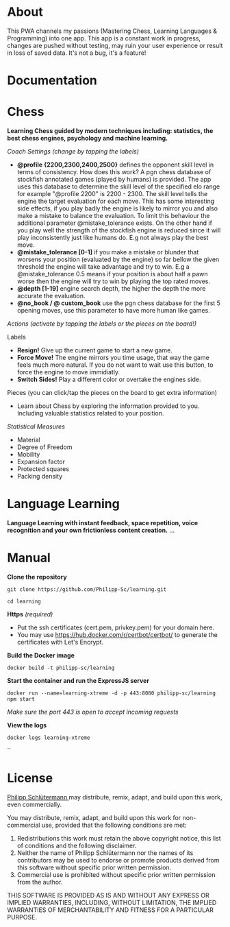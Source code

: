 # About
This PWA channels my passions (Mastering Chess, Learning Languages & Programming) into one app. This app is a constant work in progress, changes are pushed without testing, may ruin your user experience or result in loss of saved data. It's not a bug, it's a feature!

# Documentation
# Chess

**Learning Chess guided by modern techniques including: statistics, the best chess engines, psychology and machine learning.**

*Coach Settings (change by tapping the labels)*

* **@profile {2200,2300,2400,2500}** defines the opponent skill level in terms of consistency. How does this work? A pgn chess database of stockfish annotated games (played by humans) is provided. The app uses this database to determine the skill level of the specified elo range for example "@profile 2200" is 2200 - 2300. The skill level tells the engine the target evaluation for each move. This has some interesting side effects, if you play badly the engine is likely to mirror you and also make a mistake to balance the evaluation. To limit this behaviour the additional parameter @mistake_tolerance exists. On the other hand if you play well the strength of the stockfish engine is reduced since it will play inconsistently just like humans do. E.g not always play the best move.
* **@mistake_tolerance [0-1]** if you make a mistake or blunder that worsens your position (evaluated by the engine) so far bellow the given threshold the engine will take advantage and try to win. E.g a @mistake_tolerance 0.5 means if your position is about half a pawn worse then the engine will try to win by playing the top rated moves. 
* **@depth [1-19]** engine search depth, the higher the depth the more accurate the evaluation. 
* **@no_book / @ custom_book** use the pgn chess database for the first 5 opening moves, use this parameter to have more human like games.


*Actions (activate by tapping the labels or the pieces on the board!)*

Labels
* **Resign!** Give up the current game to start a new game.
* **Force Move!** The engine mirrors you time usage, that way the game feels much more natural. If you do not want to wait use this button, to force the engine to move immidiatly.
* **Switch Sides!** Play a different color or overtake the engines side.

Pieces (you can click/tap the pieces on the board to get extra information)
* Learn about Chess by exploring the information provided to you. Including valuable statistics related to your position.


*Statistical Measures*
* Material
* Degree of Freedom
* Mobility
* Expansion factor
* Protected squares
* Packing density

# Language Learning

**Language Learning with instant feedback, space repetition, voice recognition and your own frictionless content creation.**
...

# Manual

**Clone the repository**

`git clone https://github.com/Philipp-Sc/learning.git`

`cd learning`

**Https** *(required)*

* Put the ssh certificates (cert.pem, privkey.pem) for your domain here. 
* You may use https://hub.docker.com/r/certbot/certbot/ to generate the certificates with Let's Encrypt. 

**Build the Docker image**

`docker build -t philipp-sc/learning `

**Start the container and run the ExpressJS server**

`docker run --name=learning-xtreme -d -p 443:8080 philipp-sc/learning npm start`

*Make sure the port 443 is open to accept incoming requests*

**View the logs**

`docker logs learning-xtreme`


``
# License
<a href="https://www.philipp-schluetermann.de/about/"> Philipp Schlütermann </a> may distribute, remix, adapt, and build upon this work, even commercially.

You may distribute, remix, adapt, and build upon this work for non-commercial use, provided that the following conditions are met:
1. Redistributions this work must retain the above copyright notice, this list of conditions and the following disclaimer.
2. Neither the name of Philipp Schlütermann nor the names of its contributors may be used to endorse or promote products derived from this software without specific prior written permission.
3. Commercial use is prohibited without specific prior written permission from the author.

THIS SOFTWARE IS PROVIDED AS IS AND WITHOUT ANY EXPRESS OR IMPLIED WARRANTIES, INCLUDING, WITHOUT LIMITATION, THE IMPLIED WARRANTIES OF MERCHANTABILITY AND FITNESS FOR A PARTICULAR PURPOSE.
